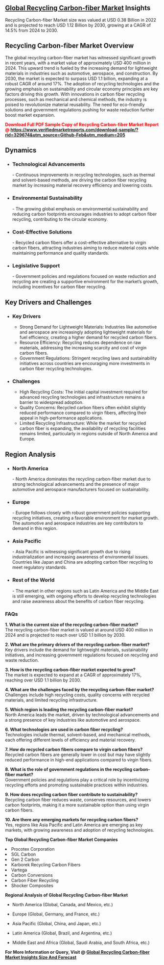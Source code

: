 <h2><a href="https://www.verifiedmarketreports.com/download-sample/?rid=329674&amp;utm_source=Github&amp;utm_medium=205" target="_blank">Global Recycling Carbon-fiber Market</a> Insights</h2><p>Recycling Carbon-fiber Market size was valued at USD 0.38 Billion in 2022 and is projected to reach USD 1.12 Billion by 2030, growing at a CAGR of 14.5% from 2024 to 2030.</p><p> <h2>Recycling Carbon-fiber Market Overview</h2> <p>The global recycling carbon-fiber market has witnessed significant growth in recent years, with a market value of approximately USD 400 million in 2024. This upward trend is fueled by the increasing demand for lightweight materials in industries such as automotive, aerospace, and construction. By 2030, the market is expected to surpass USD 1.1 billion, expanding at a robust CAGR of around 17%. The adoption of recycling technologies and the growing emphasis on sustainability and circular economy principles are key factors driving this growth. With innovations in carbon fiber recycling processes, such as mechanical and chemical methods, the industry is poised to revolutionize material reusability. The need for eco-friendly solutions and government regulations pushing for waste reduction further boost market expansion.</p> <p><strong><p><span class=""><span style="color: #ff0000;"><strong>Download Full PDF Sample Copy of Recycling Carbon-fiber Market Report</strong> @ </span><a href="https://www.verifiedmarketreports.com/download-sample/?rid=329674&amp;utm_source=Github-Feb&amp;utm_medium=205" target="_blank">https://www.verifiedmarketreports.com/download-sample/?rid=329674&amp;utm_source=Github-Feb&amp;utm_medium=205</a></span></p></strong></p> <h2>Dynamics</h2> <ul> <li><h3>Technological Advancements</h3> - Continuous improvements in recycling technologies, such as thermal and solvent-based methods, are driving the carbon fiber recycling market by increasing material recovery efficiency and lowering costs.</li> <li><h3>Environmental Sustainability</h3> - The growing global emphasis on environmental sustainability and reducing carbon footprints encourages industries to adopt carbon fiber recycling, contributing to the circular economy.</li> <li><h3>Cost-Effective Solutions</h3> - Recycled carbon fibers offer a cost-effective alternative to virgin carbon fibers, attracting industries aiming to reduce material costs while maintaining performance and quality standards.</li> <li><h3>Legislative Support</h3> - Government policies and regulations focused on waste reduction and recycling are creating a supportive environment for the market’s growth, including incentives for carbon fiber recycling.</li> </ul> <h2>Key Drivers and Challenges</h2> <ul> <li><h3>Key Drivers</h3> <ul> <li>Strong Demand for Lightweight Materials: Industries like automotive and aerospace are increasingly adopting lightweight materials for fuel efficiency, creating a higher demand for recycled carbon fibers.</li> <li>Resource Efficiency: Recycling reduces dependence on raw materials, addressing the increasing scarcity and cost of virgin carbon fibers.</li> <li>Government Regulations: Stringent recycling laws and sustainability initiatives across countries are encouraging more investments in carbon fiber recycling technologies.</li> </ul> </li> <li><h3>Challenges</h3> <ul> <li>High Recycling Costs: The initial capital investment required for advanced recycling technologies and infrastructure remains a barrier to widespread adoption.</li> <li>Quality Concerns: Recycled carbon fibers often exhibit slightly reduced performance compared to virgin fibers, affecting their appeal in high-performance applications.</li> <li>Limited Recycling Infrastructure: While the market for recycled carbon fiber is expanding, the availability of recycling facilities remains limited, particularly in regions outside of North America and Europe.</li> </ul> </li> </ul> <h2>Region Analysis</h2> <ul> <li><h3>North America</h3> - North America dominates the recycling carbon-fiber market due to strong technological advancements and the presence of major automotive and aerospace manufacturers focused on sustainability.</li> <li><h3>Europe</h3> - Europe follows closely with robust government policies supporting recycling initiatives, creating a favorable environment for market growth. The automotive and aerospace industries are key contributors to demand in this region.</li> <li><h3>Asia Pacific</h3> - Asia Pacific is witnessing significant growth due to rising industrialization and increasing awareness of environmental issues. Countries like Japan and China are adopting carbon fiber recycling to meet regulatory standards.</li> <li><h3>Rest of the World</h3> - The market in other regions such as Latin America and the Middle East is still emerging, with ongoing efforts to develop recycling technologies and raise awareness about the benefits of carbon fiber recycling.</li> </ul> <h3>FAQs</h3> <p><strong>1. What is the current size of the recycling carbon-fiber market?</strong><br/>The recycling carbon-fiber market is valued at around USD 400 million in 2024 and is projected to reach over USD 1.1 billion by 2030.</p> <p><strong>2. What are the primary drivers of the recycling carbon-fiber market?</strong><br/>Key drivers include the demand for lightweight materials, sustainability initiatives, and increasing government regulations focused on recycling and waste reduction.</p> <p><strong>3. How is the recycling carbon-fiber market expected to grow?</strong><br/>The market is expected to expand at a CAGR of approximately 17%, reaching over USD 1.1 billion by 2030.</p> <p><strong>4. What are the challenges faced by the recycling carbon-fiber market?</strong><br/>Challenges include high recycling costs, quality concerns with recycled materials, and limited recycling infrastructure.</p> <p><strong>5. Which region is leading the recycling carbon-fiber market?</strong><br/>North America leads the market, driven by technological advancements and a strong presence of key industries like automotive and aerospace.</p> <p><strong>6. What technologies are used in carbon fiber recycling?</strong><br/>Technologies include thermal, solvent-based, and mechanical methods, each offering different levels of efficiency and material recovery.</p> <p><strong>7. How do recycled carbon fibers compare to virgin carbon fibers?</strong><br/>Recycled carbon fibers are generally lower in cost but may have slightly reduced performance in high-end applications compared to virgin fibers.</p> <p><strong>8. What is the role of government regulations in the recycling carbon-fiber market?</strong><br/>Government policies and regulations play a critical role by incentivizing recycling efforts and promoting sustainable practices within industries.</p> <p><strong>9. How does recycling carbon fiber contribute to sustainability?</strong><br/>Recycling carbon fiber reduces waste, conserves resources, and lowers carbon footprints, making it a more sustainable option than using virgin carbon fibers.</p> <p><strong>10. Are there any emerging markets for recycling carbon fibers?</strong><br/>Yes, regions like Asia Pacific and Latin America are emerging as key markets, with growing awareness and adoption of recycling technologies.</p> </p><p><strong>Top Global Recycling Carbon-fiber Market Companies</strong></p><div data-test-id=""><p><li>Procotex Corporation</li><li> SGL Carbon</li><li> Gen 2 Carbon</li><li> Karborek Recycling Carbon Fibers</li><li> Vartega</li><li> Carbon Conversions</li><li> Carbon Fiber Recycling</li><li> Shocker Composites</li></p><div><strong>Regional Analysis of&nbsp;Global Recycling Carbon-fiber Market</strong></div><ul><li dir="ltr"><p dir="ltr">North America&nbsp;(Global, Canada, and Mexico, etc.)</p></li><li dir="ltr"><p dir="ltr">Europe (Global, Germany, and France, etc.)</p></li><li dir="ltr"><p dir="ltr">Asia Pacific&nbsp;(Global, China, and Japan, etc.)</p></li><li dir="ltr"><p dir="ltr">Latin America&nbsp;(Global, Brazil, and Argentina, etc.)</p></li><li dir="ltr">Middle East and Africa&nbsp;(Global, Saudi Arabia, and South Africa, etc.)</li></ul><p><strong>For More Information or Query, Visit @&nbsp;</strong><strong><a href="https://www.verifiedmarketreports.com/product/recycling-carbon-fiber-market/?utm_source=Github&amp;utm_medium=205" target="_blank">Global Recycling Carbon-fiber Market Insights Size And Forecast</a></strong></p></div>
